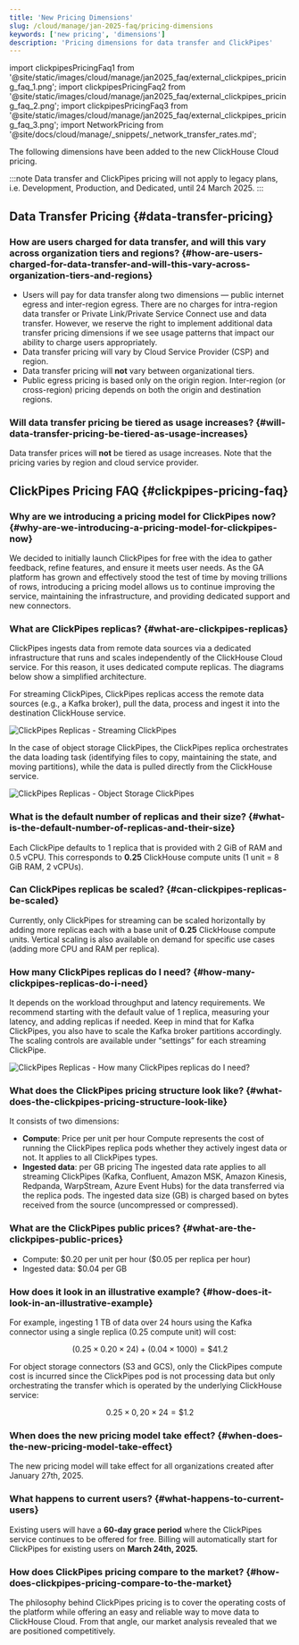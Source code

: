 ```yaml
---
title: 'New Pricing Dimensions'
slug: /cloud/manage/jan-2025-faq/pricing-dimensions
keywords: ['new pricing', 'dimensions']
description: 'Pricing dimensions for data transfer and ClickPipes'
---
```


import clickpipesPricingFaq1 from '@site/static/images/cloud/manage/jan2025_faq/external_clickpipes_pricing_faq_1.png';
import clickpipesPricingFaq2 from '@site/static/images/cloud/manage/jan2025_faq/external_clickpipes_pricing_faq_2.png';
import clickpipesPricingFaq3 from '@site/static/images/cloud/manage/jan2025_faq/external_clickpipes_pricing_faq_3.png';
import NetworkPricing from '@site/docs/cloud/manage/_snippets/_network_transfer_rates.md';


The following dimensions have been added to the new ClickHouse Cloud pricing.

:::note
Data transfer and ClickPipes pricing will not apply to legacy plans, i.e. Development, Production, and Dedicated, until 24 March 2025.
:::

## Data Transfer Pricing {#data-transfer-pricing}

### How are users charged for data transfer, and will this vary across organization tiers and regions? {#how-are-users-charged-for-data-transfer-and-will-this-vary-across-organization-tiers-and-regions}

- Users will pay for data transfer along two dimensions — public internet egress and inter-region egress. There are no charges for intra-region data transfer or Private Link/Private Service Connect use and data transfer. However, we reserve the right to implement additional data transfer pricing dimensions if we see usage patterns that impact our ability to charge users appropriately.
- Data transfer pricing will vary by Cloud Service Provider (CSP) and region.
- Data transfer pricing will **not** vary between organizational tiers.
- Public egress pricing is based only on the origin region. Inter-region (or cross-region) pricing depends on both the origin and destination regions.

<NetworkPricing/>

### Will data transfer pricing be tiered as usage increases? {#will-data-transfer-pricing-be-tiered-as-usage-increases}

Data transfer prices will **not** be tiered as usage increases. Note that the pricing varies by region and cloud service provider.

## ClickPipes Pricing FAQ {#clickpipes-pricing-faq}

### Why are we introducing a pricing model for ClickPipes now? {#why-are-we-introducing-a-pricing-model-for-clickpipes-now}

We decided to initially launch ClickPipes for free with the idea to gather feedback, refine features,
and ensure it meets user needs.
As the GA platform has grown and effectively stood the test of time by moving trillions of rows,
introducing a pricing model allows us to continue improving the service,
maintaining the infrastructure, and providing dedicated support and new connectors.

### What are ClickPipes replicas? {#what-are-clickpipes-replicas}

ClickPipes ingests data from remote data sources via a dedicated infrastructure
that runs and scales independently of the ClickHouse Cloud service.
For this reason, it uses dedicated compute replicas.
The diagrams below show a simplified architecture.

For streaming ClickPipes, ClickPipes replicas access the remote data sources (e.g., a Kafka broker),
pull the data, process and ingest it into the destination ClickHouse service.

<img src={clickpipesPricingFaq1} alt="ClickPipes Replicas - Streaming ClickPipes" />

In the case of object storage ClickPipes,
the ClickPipes replica orchestrates the data loading task
(identifying files to copy, maintaining the state, and moving partitions),
while the data is pulled directly from the ClickHouse service.

<img src={clickpipesPricingFaq2} alt="ClickPipes Replicas - Object Storage ClickPipes" />

### What is the default number of replicas and their size? {#what-is-the-default-number-of-replicas-and-their-size}

Each ClickPipe defaults to 1 replica that is provided with 2 GiB of RAM and 0.5 vCPU.
This corresponds to **0.25** ClickHouse compute units (1 unit = 8 GiB RAM, 2 vCPUs).

### Can ClickPipes replicas be scaled? {#can-clickpipes-replicas-be-scaled}

Currently, only ClickPipes for streaming can be scaled horizontally
by adding more replicas each with a base unit of **0.25** ClickHouse compute units.
Vertical scaling is also available on demand for specific use cases (adding more CPU and RAM per replica).

### How many ClickPipes replicas do I need? {#how-many-clickpipes-replicas-do-i-need}

It depends on the workload throughput and latency requirements.
We recommend starting with the default value of 1 replica, measuring your latency, and adding replicas if needed.
Keep in mind that for Kafka ClickPipes, you also have to scale the Kafka broker partitions accordingly.
The scaling controls are available under “settings” for each streaming ClickPipe.

<img src={clickpipesPricingFaq3} alt="ClickPipes Replicas - How many ClickPipes replicas do I need?" />

### What does the ClickPipes pricing structure look like? {#what-does-the-clickpipes-pricing-structure-look-like}

It consists of two dimensions:
- **Compute**: Price per unit per hour
  Compute represents the cost of running the ClickPipes replica pods whether they actively ingest data or not.
  It applies to all ClickPipes types.
- **Ingested data**: per GB pricing
  The ingested data rate applies to all streaming ClickPipes
  (Kafka, Confluent, Amazon MSK, Amazon Kinesis, Redpanda, WarpStream,
  Azure Event Hubs) for the data transferred via the replica pods.
  The ingested data size (GB) is charged based on bytes received from the source (uncompressed or compressed).

### What are the ClickPipes public prices? {#what-are-the-clickpipes-public-prices}

- Compute: \$0.20 per unit per hour ($0.05 per replica per hour)
- Ingested data: $0.04 per GB

### How does it look in an illustrative example? {#how-does-it-look-in-an-illustrative-example}

For example, ingesting 1 TB of data over 24 hours using the Kafka connector using a single replica (0.25 compute unit) will cost:

$$
(0.25 \times 0.20 \times 24) + (0.04 \times 1000) = \$41.2
$$

For object storage connectors (S3 and GCS),
only the ClickPipes compute cost is incurred since the ClickPipes pod is not processing data
but only orchestrating the transfer which is operated by the underlying ClickHouse service:

$$
0.25 \times 0,20 \times 24 = \$1.2
$$

### When does the new pricing model take effect? {#when-does-the-new-pricing-model-take-effect}

The new pricing model will take effect for all organizations created after January 27th, 2025.

### What happens to current users? {#what-happens-to-current-users}

Existing users will have a **60-day grace period** where the ClickPipes service continues to be offered for free.
Billing will automatically start for ClickPipes for existing users on **March 24th, 2025.**

### How does ClickPipes pricing compare to the market? {#how-does-clickpipes-pricing-compare-to-the-market}

The philosophy behind ClickPipes pricing is
to cover the operating costs of the platform while offering an easy and reliable way to move data to ClickHouse Cloud.
From that angle, our market analysis revealed that we are positioned competitively.
